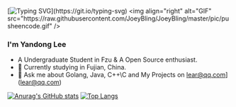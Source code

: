 [![Typing SVG](https://readme-typing-svg.demolab.com?font=Fira+Code&pause=1000&color=000000&width=435&lines=%3E%3E+Hello+World!)](https://git.io/typing-svg)
<img align="right" alt="GIF" src="https://raw.githubusercontent.com/JoeyBling/JoeyBling/master/pic/pusheencode.gif" />

### I'm Yandong Lee

- A Undergraduate Student in Fzu & A Open Source enthusiast.
- 🌱 Currently studying in Fujian, China.
- 💬 Ask me about Golang, Java, C++\C and My Projects on lear@qq.com](lear@qq.com)


[![Anurag's GitHub stats](https://github-readme-stats.vercel.app/api?username=SkyDDDog)](https://github.com/anuraghazra/github-readme-stats)    [![Top Langs](https://github-readme-stats.vercel.app/api/top-langs/?username=SkyDDDog&layout=compact&)](https://github.com/anuraghazra/github-readme-stats)<br/>

